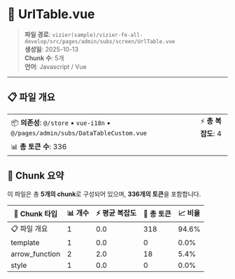 # 📄 UrlTable.vue

> **파일 경로**: `vizier(sample)/vizier-fe-all-develop/src/pages/admin/subs/screen/UrlTable.vue`  
> **생성일**: 2025-10-13  
> **Chunk 수**: 5개  
> **언어**: Javascript / Vue
---





## 📋 파일 개요

| | |
|--|--|
| 📦 **의존성**: `@/store` • `vue-i18n` • `@/pages/admin/subs/DataTableCustom.vue` | ⚡ **총 복잡도**: 4 |
| 📊 **총 토큰 수**: 336 |  |






## 🧩 Chunk 요약

이 파일은 총 **5개의 chunk**로 구성되어 있으며, **336개의 토큰**을 포함합니다.

| 🧩 Chunk 타입 | 📊 개수 | ⚡ 평균 복잡도 | 📝 총 토큰 | 📈 비율 |
|---------------|--------|-------------|----------|--------|
| 📋 파일 개요 | 1 | 0.0 | 318 | 94.6% |
| template | 1 | 0.0 | 0 | 0.0% |
| arrow_function | 2 | 2.0 | 18 | 5.4% |
| style | 1 | 0.0 | 0 | 0.0% |

